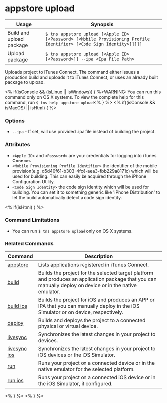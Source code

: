 appstore upload
==========

Usage | Synopsis
---|---
Build and upload package | `$ tns appstore upload [<Apple ID> [<Password> [<Mobile Provisioning Profile Identifier> [<Code Sign Identity>]]]]]`
Upload package | `$ tns appstore upload [<Apple ID> [<Password>]] --ipa <Ipa File Path>`

Uploads project to iTunes Connect. The command either issues a production build and uploads it to iTunes Connect, or uses an already built package to upload.

<% if(isConsole && (isLinux || isWindows)) { %>WARNING: You can run this command only on OS X systems. To view the complete help for this command, run `$ tns help appstore upload`<% } %>
<% if((isConsole && isMacOS) || isHtml) { %>

### Options
* `--ipa` - If set, will use provided .ipa file instead of building the project.

### Attributes
* `<Apple ID>` and `<Password>` are your credentials for logging into iTunes Connect.
* `<Mobile Provisioning Profile Identifier>` the identifier of the mobile provision(e.g. d5d40f61-b303-4fc8-aea3-fbb229a8171c) which will be used for building. This can easily be acquired through the iPhone Configuration Utility.
* `<Code Sign Identity>` the code sign identity which will be used for building. You can set it to something generic like 'iPhone Distribution' to let the build automatically detect a code sign identity.

<% if(isHtml) { %>
### Command Limitations

* You can run `$ tns appstore upload` only on OS X systems.

### Related Commands

Command | Description
----------|----------
[appstore](appstore.html) | Lists applications registered in iTunes Connect.
[build](../project/testing/build.html) | Builds the project for the selected target platform and produces an application package that you can manually deploy on device or in the native emulator.
[build ios](../project/testing/build-ios.html) | Builds the project for iOS and produces an APP or IPA that you can manually deploy in the iOS Simulator or on device, respectively.
[deploy](../project/testing/deploy.html) | Builds and deploys the project to a connected physical or virtual device.
[livesync](../project/testing/livesync.html) | Synchronizes the latest changes in your project to devices.
[livesync ios](../project/testing/livesync-ios.html) | Synchronizes the latest changes in your project to iOS devices or the iOS Simulator.
[run](../project/testing/run.html) | Runs your project on a connected device or in the native emulator for the selected platform.
[run ios](../project/testing/run-ios.html) | Runs your project on a connected iOS device or in the iOS Simulator, if configured.
<% } %>
<% } %>